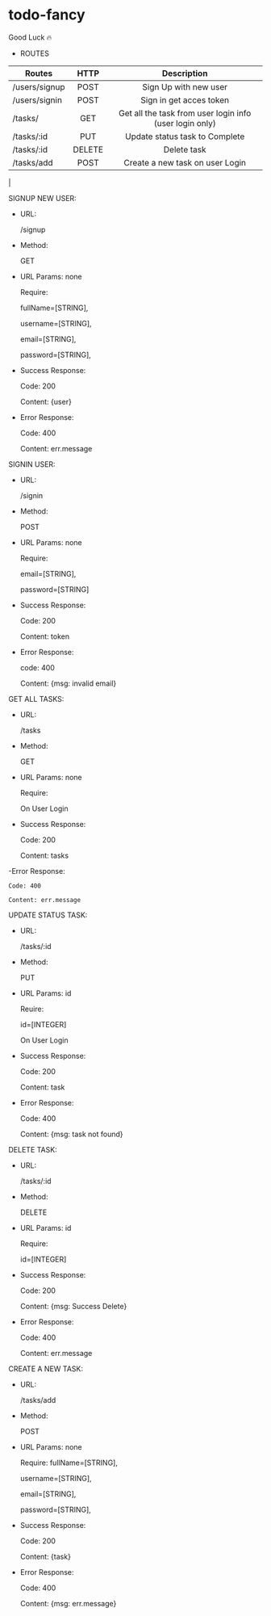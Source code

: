 # todo-fancy
Good Luck 🔥

- ROUTES 

| Routes          | HTTP    | Description                                      |
| --------------- |:-------:| :-----------------------------------------------:|
| /users/signup     | POST    | Sign Up with new user                            |
| /users/signin     | POST    | Sign in get acces token                          |
| /tasks/      | GET     | Get all the task from user login info (user login only)              |
| /tasks/:id  | PUT     | Update status task to Complete |
| /tasks/:id      | DELETE    | Delete task                    |
| /tasks/add  | POST  | Create a new task on user Login          
|

SIGNUP NEW USER:
- URL: 

    /signup

- Method: 

    GET
     
- URL Params: none

    Require:

    fullName=[STRING],

    username=[STRING],

    email=[STRING],

    password=[STRING],

- Success Response:

    Code: 200

    Content: {user}

- Error Response:

    Code: 400

    Content: err.message


SIGNIN USER:
- URL:
    
    /signin

- Method:
    
    POST

- URL Params: none

    Require:

    email=[STRING],

    password=[STRING]

- Success Response:

    Code: 200
 
    Content: token

- Error Response:

    code: 400

    Content: {msg: invalid email}


GET ALL TASKS:
- URL: 

    /tasks

- Method:

    GET

- URL Params: none

    Require:

    On User Login

- Success Response:

    Code: 200

    Content: tasks

-Error Response:

    Code: 400

    Content: err.message


UPDATE STATUS TASK:
- URL:
    
    /tasks/:id

- Method: 

    PUT

- URL Params: id

    Reuire:

    id=[INTEGER]

    On User Login

- Success Response:

    Code: 200

    Content: task

- Error Response:

    Code: 400

    Content: {msg: task not found}


DELETE TASK:
- URL:

    /tasks/:id

- Method: 

    DELETE

- URL Params: id

    Require: 

    id=[INTEGER]

- Success Response:

    Code: 200

    Content: {msg: Success Delete}

- Error Response:

    Code: 400

    Content: err.message


CREATE A NEW TASK:
- URL:

    /tasks/add

- Method:
    
    POST


- URL Params: none


    Require:
    fullName=[STRING],

    username=[STRING],

    email=[STRING],

    password=[STRING],

- Success Response:

    Code: 200

    Content: {task}

- Error Response:

    Code: 400

    Content: {msg: err.message}